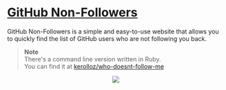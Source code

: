 # [GitHub Non-Followers](https://kerolloz.github.io/github-non-followers/)

GitHub Non-Followers is a simple and easy-to-use website that allows you to quickly find the list of GitHub users who are not following you back. 

> **Note**  
> There's a command line version written in Ruby.  
> You can find it at [kerolloz/who-doesnt-follow-me](https://github.com/kerolloz/who-doesnt-follow-me)

<p align="center">
  <img src="https://user-images.githubusercontent.com/36763164/225317181-44c65a30-a212-4dc7-905e-aaa75ad248c2.png" />
</p>

